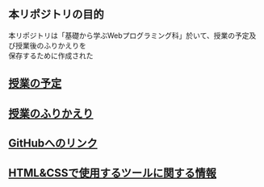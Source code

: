 ## 本リポジトリの目的

本リポジトリは「基礎から学ぶWebプログラミング科」於いて、授業の予定及び授業後のふりかえりを  
保存するために作成された

## <a href="yotei.md" target="_blank">授業の予定</a>

## <a href="https://github.com/wp15000/list/blob/master/daily.md" target="_blank">授業のふりかえり</a>

## <a href="https://github.com/wp15000/list/blob/master/github.md" target="_blank">GitHubへのリンク</a>

## <a href="tools.md" target="_blank">HTML&CSSで使用するツールに関する情報</a>